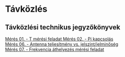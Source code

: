 # Távközlés
## Távközlési technikus jegyzőkönyvek
[Mérés 01. -  T mérési feladat ](https://github.com/oroszszr/jegyzokonyv/blob/main/meres04/index.md)
[Mérés 02. -  Pi kapcsolás](https://github.com/oroszszr/jegyzokonyv/blob/main/meres1/index.md)  
[Mérés 06. -  Antenna teljesítmény vs. jelszint/jelminőség](https://github.com/oroszszr/jegyzokonyv/blob/main/meres2/index.md)  
[Mérés 07. -  Frekvencia áthelyezés mérési feladat](https://github.com/oroszszr/jegyzokonyv/blob/main/meres3/index.md)  

